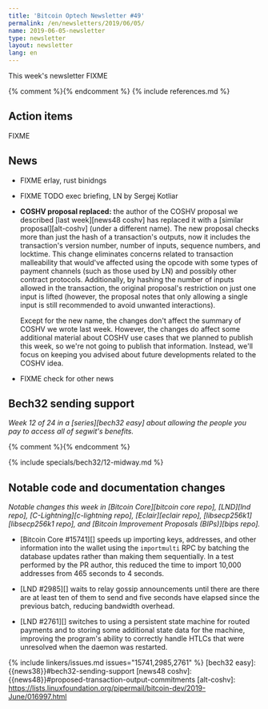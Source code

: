 ```yaml
---
title: 'Bitcoin Optech Newsletter #49'
permalink: /en/newsletters/2019/06/05/
name: 2019-06-05-newsletter
type: newsletter
layout: newsletter
lang: en
---
```

This week's newsletter FIXME

{% comment %}<!-- include references.md below the fold but above any Jekyll/Liquid variables-->{% endcomment %}
{% include references.md %}

## Action items

FIXME

## News

- FIXME erlay, rust binidngs
- FIXME TODO exec briefing, LN by Sergej Kotliar

- **COSHV proposal replaced:** the author of the COSHV proposal we described
  [last week][news48 coshv] has replaced it with a [similar
  proposal][alt-coshv] (under a different name).  The new proposal checks more
  than just the hash of a transaction's outputs, now it includes the transaction's
  version number, number of inputs, sequence numbers, and locktime.  This
  change eliminates concerns related to transaction malleability that would've
  affected using the opcode with some types of payment channels (such as those
  used by LN) and possibly other contract protocols.  Additionally, by hashing the
  number of inputs allowed in the transaction, the original proposal's
  restriction on just one input is lifted (however, the proposal notes that only
  allowing a single input is still recommended to avoid unwanted interactions).

    Except for the new name, the changes don't affect the summary of COSHV we
    wrote last week.  However, the changes do affect some additional material about
    COSHV use cases that we planned to publish this week, so we're not going to
    publish that information.  Instead, we'll focus on keeping you advised about
    future developments related to the COSHV idea.

- FIXME check for other news

## Bech32 sending support

*Week 12 of 24 in a [series][bech32 easy] about allowing the people
you pay to access all of segwit's benefits.*

{% comment %}<!-- weekly reminder for harding: check Bech32 Adoption
wiki page for changes -->{% endcomment %}

{% include specials/bech32/12-midway.md %}

## Notable code and documentation changes

*Notable changes this week in [Bitcoin Core][bitcoin core repo],
[LND][lnd repo], [C-Lightning][c-lightning repo], [Eclair][eclair repo],
[libsecp256k1][libsecp256k1 repo], and [Bitcoin Improvement Proposals
(BIPs)][bips repo].*

- [Bitcoin Core #15741][] speeds up importing keys, addresses, and other
  information into the wallet using the `importmulti` RPC by batching the
  database updates rather than making them sequentially.  In a test performed by
  the PR author, this reduced the time to import 10,000 addresses from 465
  seconds to 4 seconds.

- [LND #2985][] waits to relay gossip announcements until there are there are
  at least ten of them to send and five seconds have elapsed since the previous
  batch, reducing bandwidth overhead.

- [LND #2761][] switches to using a persistent state machine for routed
  payments and to storing some additional state data for the machine, improving
  the program's ability to correctly handle HTLCs that were unresolved when the
  daemon was restarted.

{% include linkers/issues.md issues="15741,2985,2761" %}
[bech32 easy]: {{news38}}#bech32-sending-support
[news48 coshv]: {{news48}}#proposed-transaction-output-commitments
[alt-coshv]: https://lists.linuxfoundation.org/pipermail/bitcoin-dev/2019-June/016997.html

